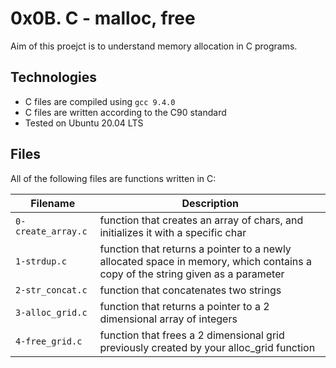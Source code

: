 # 0x0B. C - malloc, free

Aim of this proejct is to understand memory allocation in C programs.

## Technologies
* C files are compiled using `gcc 9.4.0`
* C files are written according to the C90 standard
* Tested on Ubuntu 20.04 LTS

## Files
All of the following files are functions written in C:

| Filename | Description |
| -------- | ----------- |
| `0-create_array.c` | function that creates an array of chars, and initializes it with a specific char |
| `1-strdup.c` | function that returns a pointer to a newly allocated space in memory, which contains a copy of the string given as a parameter |
| `2-str_concat.c` | function that concatenates two strings |
| `3-alloc_grid.c` | function that returns a pointer to a 2 dimensional array of integers |
| `4-free_grid.c` | function that frees a 2 dimensional grid previously created by your alloc_grid function |
